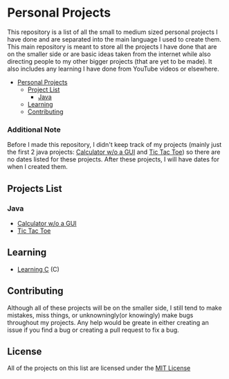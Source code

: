 # Personal Projects

This repository is a list of all the small to medium sized personal projects I have done and are separated into the main language I used to create them. This main repository is meant to store all the projects I have done that are on the smaller side or are basic ideas taken from the internet while also directing people to my other bigger projects (that are yet to be made). It also includes any learning I have done from YouTube videos or elsewhere.

- [Personal Projects](#personal-projects)
  - [Project List](#projects-list)
    - [Java](#java)
  - [Learning](#learning)
  - [Contributing](#contributing)

### Additional Note
Before I made this repository, I didn't keep track of my projects (mainly just the first 2 java projects: [Calculator w/o a GUI](https://github.com/Dossr-NK/Personal-Projects/tree/main/Java/Calculator%20no%20GUI) and [Tic Tac Toe](https://github.com/Dossr-NK/Personal-Projects/tree/main/Java/Tic%20Tac%20Toe)) so there are no dates listed for these projects. After these projects, I will have dates for when I created them.

## Projects List
### Java
  - [Calculator w/o a GUI](https://github.com/Dossr-NK/Personal-Projects/tree/main/Java/Calculator%20no%20GUI)
  - [Tic Tac Toe](https://github.com/Dossr-NK/Personal-Projects/tree/main/Java/Tic%20Tac%20Toe)

<!-- Will add ## Larger Projects List later when I create one. -->

## Learning

- [Learning C](https://github.com/Dossr-NK/Personal-Projects/tree/main/C/Learning%20C) (C)

## Contributing
Although all of these projects will be on the smaller side, I still tend to make mistakes, miss things, or unknowningly(or knowingly) make bugs throughout my projects. Any help would be greate in either creating an issue if you find a bug or creating a pull request to fix a bug. 


## License
All of the projects on this list are licensed under the [MIT License](https://github.com/Dossr-NK/Personal-Projects/blob/main/LICENSE.txt)
